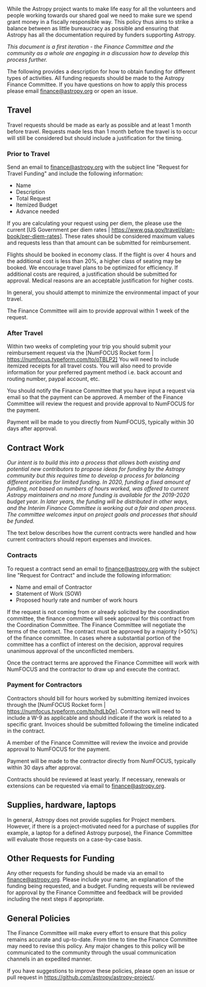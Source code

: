 While the Astropy project wants to make life easy for all the volunteers and people working towards our shared goal we need to make sure we spend grant money in a fiscally responsible way. This policy thus aims to strike a balance between as little bureaucracy as possible and ensuring that Astropy has all the documentation required by funders supporting Astropy.

*This document is a first iteration - the Finance Committee and the community as a whole are engaging in a discussion how to develop this process further.*

The following provides a description for how to obtain funding for different types of activities. All funding requests should be made to the Astropy Finance Committee. If you have questions on how to apply this process please email finance@astropy.org or open an issue.

## Travel

Travel requests should be made as early as possible and at least 1 month before travel. Requests made less than 1 month before the travel is to occur will still be considered but should include a justification for the timing.

### Prior to Travel

Send an email to finance@astropy.org with the subject line "Request for Travel Funding" and include the following information:
* Name
* Description
* Total Request
* Itemized Budget
* Advance needed

If you are calculating your request using per diem, the please use the current [US Government per diem rates | https://www.gsa.gov/travel/plan-book/per-diem-rates]. These rates should be considered maximum values and requests less than that amount can be submitted for reimbursement.

Flights should be booked in economy class. If the flight is over 4 hours and the additional cost is less than 20%, a higher class of seating may be booked. We encourage travel plans to be optimized for efficiency. If additional costs are required, a justification should be submitted for approval. Medical reasons are an acceptable justification for higher costs.   

In general, you should attempt to minimize the environmental impact
of your travel. 

The Finance Committee will aim to provide approval within 1 week of the request.

### After Travel

Within two weeks of completing your trip you should submit your reimbursement request via the [NumFOCUS Rocket form | https://numfocus.typeform.com/to/oTBLP2] You will need to include itemized receipts for all travel costs. You will also need to provide information for your preferred payment method i.e. back account and routing number, paypal account, etc. 

You should notify the Finance Committee that you have input a request via email so that the payment can be approved. A member of the Finance Committee will review the request and provide approval to NumFOCUS for the payment.

Payment will be made to you directly from  NumFOCUS, typically within 30 days after approval.

## Contract Work

*Our intent is to build this into a process that allows both existing
 and potential new contributors to propose ideas for funding by the
 Astropy community but this requires time to develop a process for
 balancing different priorities for limited funding.  In 2020, funding
 a fixed amount of funding, not based on numbers of hours worked, was offered to current Astropy maintainers and no more funding is
 available for the 2019-2020 budget year. In later years, the funding
 will be distributed in other ways, and the Interim Finance Committee
 is working out a fair and open process. The committee welcomes input
 on project goals and processes that should be funded.*

The text below describes how the current contracts were handled and
how current contractors should report expenses and invoices.

### Contracts
To request a contract send an email to finance@astropy.org with the subject line "Request for Contract" and include the following information:
* Name and email of Contractor
* Statement of Work (SOW)
* Proposed hourly rate and number of work hours

If the request is not coming from or already solicited by the coordination committee, the finance committee will seek approval for this contract from the Coordination Committee. The Finance Committee will negotiate the terms of the contract. The contract must be approved by a majority (>50%) of the finance committee. In cases where a substantial portion of the committee has a conflict of interest on the decision, approval requires unanimous approval of the unconflicted members.

Once the contract terms are approved the Finance Committee will work with NumFOCUS and the contractor to draw up and execute the contract.

### Payment for Contractors
Contractors should bill for hours worked by submitting itemized invoices through the [NumFOCUS Rocket form | https://numfocus.typeform.com/to/hdLb0e]. Contractors will need to include a W-9 as applicable and should indicate if the work is related to a specific grant. Invoices should be submitted following the timeline indicated in the contract.

A member of the Finance Committee will review the invoice and provide approval to NumFOCUS for the payment.

Payment will be made to the contractor directly from NumFOCUS, typically within 30 days after approval.

Contracts should be reviewed at least yearly. If necessary, renewals or extensions can be requested via email to finance@astropy.org.

## Supplies, hardware, laptops

In general, Astropy does not provide supplies for Project members. However, if there is a project-motivated need for a purchase of supplies (for example, a laptop for a defined Astropy purpose), the Finance Committee will evaluate those requests on a case-by-case basis.


## Other Requests for Funding

Any other requests for funding should be made via an email to finance@astropy.org. Please include your name, an explanation of the funding being requested, and a budget. Funding requests will be reviewed for approval by the Finance Committee and feedback will be provided including the next steps if appropriate. 

## General Policies

The Finance Committee will make every effort to ensure that this policy remains accurate and up-to-date. From time to time the Finance Committee may need to revise this policy. Any major changes to this policy will be communicated to the community through the usual communication channels in an expedited manner.

If you have suggestions to improve these policies, please open an issue or pull request in https://github.com/astropy/astropy-project/. 
